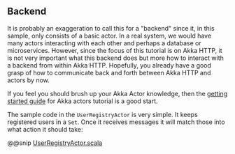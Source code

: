 Backend
-------

It is probably an exaggeration to call this for a "backend" since it, in this sample, only consists of a basic actor. In a real system, we would have many actors interacting with each other and perhaps a database or microservices. However, since the focus of this tutorial is on Akka HTTP, it is not very important what this backend does but more how to interact with a backend from within Akka HTTP. Hopefully, you already have a good grasp of how to communicate back and forth between Akka HTTP and actors by now.

If you feel you should brush up your Akka Actor knowledge, then the [getting started guide]((http://developer.lightbend.com/guides/akka-quickstart-scala/)) for Akka actors tutorial is a good start.

The sample code in the `UserRegistryActor` is very simple. It keeps registered users in a `Set`. Once it receives messages it will match those into what action it should take:

@@snip [UserRegistryActor.scala]($g8src$/scala/com/lightbend/akka/http/sample/UserRegistryActor.scala)
